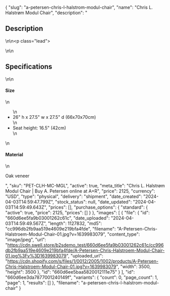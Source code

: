 {
  "slug": "a-petersen-chris-l-halstrom-modul-chair",
  "name": "Chris L. Halstrøm Modul Chair",
  "description": "<h2>Description</h2>\n<!-- split -->\n<p class=\"lead\"> </p>\n<!-- split -->\n<h2>Specifications</h2>\n<!-- split -->\n<h4>Size</h4>\n<ul>\n<li>26\" h x 27.5\" w x 27.5\" d (66x70x70cm)</li>\n<li>Seat height: 16.5\" (42cm)</li>\n</ul>\n<h4>Material</h4>\n<p>Oak veneer<br></p>",
  "sku": "PET-CLH-MC-MGL",
  "active": true,
  "meta_title": "Chris L. Halstrøm Modul Chair | Buy A. Petersen online at A+R",
  "price": 2125,
  "currency": "USD",
  "type": "physical",
  "delivery": "shipment",
  "date_created": "2024-04-03T14:59:47.799Z",
  "stock_status": null,
  "date_updated": "2024-04-03T14:59:49.643Z",
  "prices": [],
  "purchase_options": {
    "standard": {
      "active": true,
      "price": 2125,
      "prices": []
    }
  },
  "images": [
    {
      "file": {
        "id": "660d6ee5fa9b03001262c61c",
        "date_uploaded": "2024-04-03T14:59:49.567Z",
        "length": 1127832,
        "md5": "cc996db2fb9aa519e4609e219bfa4fde",
        "filename": "A-Petersen-Chris-Halstroem-Modul-Chair-01.jpg?v=1639983079",
        "content_type": "image/jpeg",
        "url": "https://cdn.swell.store/b2sdemo_test/660d6ee5fa9b03001262c61c/cc996db2fb9aa519e4609e219bfa4fde/A-Petersen-Chris-Halstroem-Modul-Chair-01.jpg%3Fv%3D1639983079",
        "uploaded_url": "https://cdn.shopify.com/s/files/1/0012/2005/1002/products/A-Petersen-Chris-Halstroem-Modul-Chair-01.jpg?v=1639983079",
        "width": 3500,
        "height": 3500
      },
      "id": "660d6ee5baa5820012111e75"
    }
  ],
  "id": "660d6ee3da7877001240149f",
  "variants": {
    "count": 0,
    "page_count": 1,
    "page": 1,
    "results": []
  },
  "filename": "a-petersen-chris-l-halstrom-modul-chair"
}